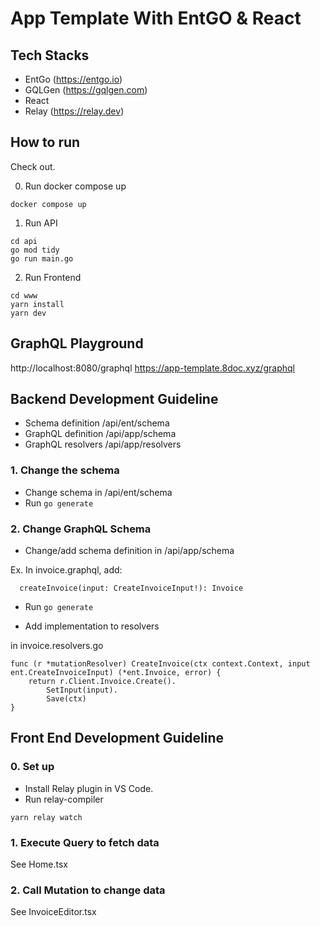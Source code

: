 # App Template With EntGO & React

## Tech Stacks

- EntGo (https://entgo.io)
- GQLGen (https://gqlgen.com)
- React
- Relay (https://relay.dev)

## How to run

Check out.

0. Run docker compose up

```
docker compose up
```

1. Run API

```
cd api
go mod tidy
go run main.go
```

2. Run Frontend

```
cd www
yarn install
yarn dev
```

## GraphQL Playground

http://localhost:8080/graphql
https://app-template.8doc.xyz/graphql

## Backend Development Guideline

- Schema definition /api/ent/schema
- GraphQL definition /api/app/schema
- GraphQL resolvers /api/app/resolvers

### 1. Change the schema

- Change schema in /api/ent/schema
- Run `go generate`

### 2. Change GraphQL Schema

- Change/add schema definition in /api/app/schema

Ex. In invoice.graphql, add:

```
  createInvoice(input: CreateInvoiceInput!): Invoice
```

- Run `go generate`

- Add implementation to resolvers

in invoice.resolvers.go

```
func (r *mutationResolver) CreateInvoice(ctx context.Context, input ent.CreateInvoiceInput) (*ent.Invoice, error) {
	return r.Client.Invoice.Create().
		SetInput(input).
		Save(ctx)
}
```

## Front End Development Guideline

### 0. Set up

- Install Relay plugin in VS Code.
- Run relay-compiler

```
yarn relay watch
```

### 1. Execute Query to fetch data

See Home.tsx

### 2. Call Mutation to change data

See InvoiceEditor.tsx
